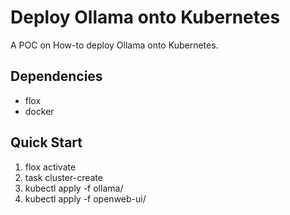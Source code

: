 # Deploy Ollama onto Kubernetes

A POC on How-to deploy Ollama onto Kubernetes.

## Dependencies

- flox
- docker

## Quick Start

1. flox activate
2. task cluster-create
3. kubectl apply -f ollama/
4. kubectl apply -f openweb-ui/
